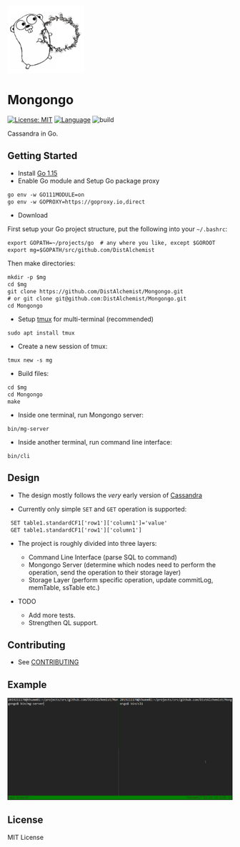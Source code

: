![cingo](pics/cingo2.png)


# Mongongo

[![License: MIT](https://img.shields.io/badge/License-MIT-yellow.svg)](https://opensource.org/licenses/MIT)
[![Language](https://img.shields.io/badge/Language-Go-blue.svg)](https://golang.org/)
![build](https://github.com/DistAlchemist/Mongongo/workflows/Go/badge.svg)

Cassandra in Go.

## Getting Started

* Install [Go 1.15](https://golang.org/dl/)
* Enable Go module and Setup Go package proxy

```shell
go env -w GO111MODULE=on
go env -w GOPROXY=https://goproxy.io,direct
```

* Download

First setup your Go project structure, put the following into your `~/.bashrc`:

```shell
export GOPATH=~/projects/go  # any where you like, except $GOROOT
export mg=$GOPATH/src/github.com/DistAlchemist
```

Then make directories:

```shell
mkdir -p $mg
cd $mg
git clone https://github.com/DistAlchemist/Mongongo.git
# or git clone git@github.com:DistAlchemist/Mongongo.git
cd Mongongo
```

* Setup [tmux](https://github.com/tmux/tmux/wiki) for multi-terminal (recommended)

```shell
sudo apt install tmux
```

* Create a new session of tmux:

```shell
tmux new -s mg
```

* Build files:

```shell
cd $mg
cd Mongongo
make
```

* Inside one terminal, run Mongongo server:

```shell
bin/mg-server
```

* Inside another terminal, run command line interface:

```shell
bin/cli 
```

## Design

* The design mostly follows the *very* early version of [Cassandra](https://github.com/apache/cassandra)

* Currently only simple `SET` and `GET` operation is supported:

```shell
 SET table1.standardCF1['row1']['column1']='value' 
 GET table1.standardCF1['row1']['column1'] 
```

* The project is roughly divided into three layers:
  * Command Line Interface (parse SQL to command)
  * Mongongo Server (determine which nodes need to perform the operation, send the operation to their storage layer)
  * Storage Layer (perform specific operation, update commitLog, memTable, ssTable etc.)

* TODO
  * Add more tests.
  * Strengthen QL support.



## Contributing

* See [CONTRIBUTING](./CONTRIBUTING.md)
## Example

![mongongo](pics/mongongo3.gif)

## License

MIT License
